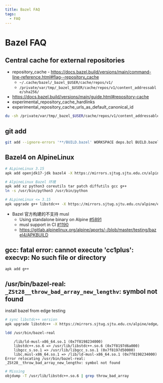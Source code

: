 ```yaml
---
title: Bazel FAQ
tags:
  - FAQ
---
```


# Bazel FAQ

## Central cache for external repositories

- repository_cache - https://docs.bazel.build/versions/main/command-line-reference.html#flag--repository_cache
  - `~/.cache/bazel/_bazel_$USER/cache/repos/v1/`
  - `/private/var/tmp/_bazel_$USER/cache/repos/v1/content_addressable/sha256/`
- https://docs.bazel.build/versions/main/guide.html#repository-cache
- experimental_repository_cache_hardlinks
- experimental_repository_cache_urls_as_default_canonical_id

```bash
du -sh /private/var/tmp/_bazel_$USER/cache/repos/v1/content_addressable/sha256
```

## git add

```bash
git add --ignore-errors '**/BUILD.bazel' WORKSPACE deps.bzl BUILD.bazel
```

## Bazel4 on AlpineLinux

```bash
# ALpineLinux 3.15
apk add openjdk17-jdk bazel4 -X https://mirrors.sjtug.sjtu.edu.cn/alpine/edge/testing

# AlpineLinux Bazel 环境
apk add xz python3 coreutils tar patch diffutils gcc g++
ln -s /usr/bin/python3 /usr/bin/python

# ALpineLinux <= 3.15
apk upgrade g++ libstdc++ -X https://mirrors.sjtug.sjtu.edu.cn/alpine/edge/main
```

- Bazel 官方构建的不支持 musl
  - Using standalone binary on Alpine [#5891](https://github.com/bazelbuild/bazel/issues/5891)
  - musl support in CI [#1190](https://github.com/bazelbuild/continuous-integration/issues/1190)
  - https://gitlab.alpinelinux.org/alpine/aports/-/blob/master/testing/bazel4/APKBUILD

## gcc: fatal error: cannot execute 'cc1plus': execvp: No such file or directory

```bash
apk add g++
```

## /usr/bin/bazel-real: `_ZSt28__throw_bad_array_new_lengthv`: symbol not found

install bazel from edge testing

```bash
# sync libstdc++ version
apk upgrade libstdc++ -X https://mirrors.sjtug.sjtu.edu.cn/alpine/edge/main
```

```bash
ldd /usr/bin/bazel-real
```

```
	/lib/ld-musl-x86_64.so.1 (0x7f8198234000)
	libstdc++.so.6 => /usr/lib/libstdc++.so.6 (0x7f8197d6a000)
	libgcc_s.so.1 => /usr/lib/libgcc_s.so.1 (0x7f8197d50000)
	libc.musl-x86_64.so.1 => /lib/ld-musl-x86_64.so.1 (0x7f8198234000)
Error relocating /usr/bin/bazel-real: _ZSt28__throw_bad_array_new_lengthv: symbol not found
```

```bash
# Missing
objdump -T /usr/lib/libstdc++.so.6 | grep throw_bad_array
```
